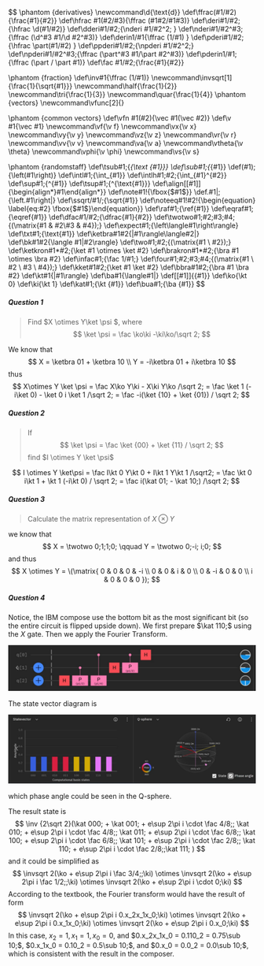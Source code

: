 $$
\phantom {derivatives}
\newcommand\d{\text{d}}
\def\ffrac(#1/#2){\frac{#1}{#2}}
\def\hfrac #1(#2/#3){\ffrac (#1#2/#1#3)}
\def\deri#1/#2;{\hfrac \d(#1/#2)}
\def\dderi#1/#2;{\nderi #1/#2^2; }
\def\nderi#1/#2^#3;{\ffrac (\d^#3 #1/\d #2^#3)}
\def\derin1/#1{\ffrac (1/#1) }
\def\pderi#1/#2;{\hfrac \part(#1/#2) }
\def\ppderi#1/#2;{\npderi #1/#2^2;}
\def\npderi#1/#2^#3;{\ffrac (\part^#3 #1/\part #2^#3)}
\def\pderin1/#1;{\ffrac (\part / \part #1)}
\def\fac #1/#2;{\frac{#1}{#2}}

\phantom {fraction}
\def\inv#1{\ffrac (1/#1)}
\newcommand\invsqrt[1]{\frac{1}{\sqrt{#1}}}
\newcommand\half{\frac{1}{2}}
\newcommand\tri{\frac{1}{3}}
\newcommand\quar{\frac{1}{4}}
\phantom {vectors}
\newcommand\vfunc[2]{}

\phantom {common vectors}
\def\vfn #1(#2){\vec #1(\vec #2)}
\def\v #1{\vec #1}
\newcommand\vf{\v f}
\newcommand\vx{\v x}
\newcommand\vy{\v y}
\newcommand\vz{\v z}
\newcommand\vr{\v r}
\newcommand\vv{\v v}
\newcommand\va{\v a}
\newcommand\vtheta{\v \theta}
\newcommand\vphi{\v \phi}
\newcommand\vs{\v s}

\phantom {randomstaff}
\def\tsub#1;{_{\text {#1}}}
\def\sub#1;{_{#1}}
\def\(#1);{\left(#1\right)}
\def\intl#1;{\int_{#1}}
\def\intlh#1;#2;{\int_{#1}^{#2}}
\def\sup#1;{^{#1}}
\def\tsup#1;{^{\text{#1}}}
\def\align[[#1]]{\begin{align*}#1\end{align*}}
\def\note#1!{\fbox{$#1$}}
\def\.#1|;{\left.#1\right|}
\def\ssqrt/#1/;{\sqrt{#1}}
\def\noteeq#1!#2!{\begin{equation} \label{eq:#2} \fbox{$#1$}\end{equation}}
\def\raf#1;{\ref{#1}}
\def\eqraf#1;{\eqref{#1}}
\def\dfac#1/#2;{\dfrac{#1}{#2}}
\def\twotwo#1;#2;#3;#4;{\(\matrix{#1 & #2\\#3 & #4});}
\def\expect#1;{\left\langle#1\right\rangle}
\def\txt#1;{\text{#1}}
\def\ketbra#1#2{|#1\rangle\langle#2|}
\def\bk#1#2{\langle #1|#2\rangle}
\def\two#1;#2;{\(\matrix{#1 \\ #2});}
\def\ketkron#1*#2;{\ket #1 \otimes \ket #2}
\def\brakron#1*#2;{\bra #1 \otimes \bra #2}
\def\infac#1;{\fac 1/#1;}
\def\four#1;#2;#3;#4;{\(\matrix{#1 \\ #2 \\ #3 \\ #4});}
\def\kket#1#2;{\ket #1 \ket #2}
\def\bbra#1#2;{\bra #1 \bra #2}
\def\kt#1{|#1\rangle}
\def\ba#1{\langle#1|}
\def\[[#1]]{\{#1\}}
\def\ko{\kt 0}
\def\ki{\kt 1}
\def\kat#1;{\kt {#1}}
\def\bua#1;{\ba {#1}}
$$

##### Question 1

>Find $X \otimes Y\ket \psi $, where
>$$
>\ket \psi = \fac \ko\ki -\ki\ko/\sqrt 2;
>$$

We know that 
$$
X = \ketbra 01 + \ketbra 10 \\
Y = -i\ketbra 01 + i\ketbra 10
$$
thus
$$
X\otimes Y \ket \psi = \fac X\ko Y\ki - X\ki Y\ko /\sqrt 2; = \fac \ket 1 (-i\ket 0) - \ket 0 i \ket 1 /\sqrt 2; = \fac -i(\ket {10} + \ket {01}) / \sqrt 2;
$$

##### Question 2

>If
>$$
>\ket \psi = \fac \ket {00} + \ket {11} / \sqrt 2;
>$$
>find $I \otimes Y \ket \psi$

$$
I \otimes Y \ket\psi = \fac I\kt 0 Y\kt 0 + I\kt 1 Y\kt 1 /\sqrt2; = \fac \kt 0 i\kt 1 + \kt 1 (-i\kt 0) / \sqrt 2; = \fac i(\kat 01; - \kat 10;) /\sqrt 2;
$$

##### Question 3

>Calculate the matrix representation of $X \otimes Y$

we know that
$$
X = \twotwo 0;1;1;0; \qquad Y = \twotwo 0;-i; i;0;
$$
and thus
$$
X \otimes Y = \(\matrix{
 0 & 0 & 0 & -i \\
 0 & 0 & i & 0 \\
 0 & -i & 0 & 0 \\
 i & 0 & 0 & 0
});
$$

##### Question 4

Notice, the IBM compose use the bottom bit as the most significant bit (so the entire circuit is flipped upside down).  We first prepare $\kat 110;$ using the $X$ gate. Then we apply the Fourier Transform.

![image-20221016162721257](PHYS370HW8.assets/image-20221016162721257.png)

The state vector diagram is

![image-20221016163031124](PHYS370HW8.assets/image-20221016163031124.png)

which phase angle could be seen in the Q-sphere.

The result state is
$$
\inv {2\sqrt 2}(\kat 000; + 
\kat 001; + 
e\sup 2\pi i \cdot \fac 4/8;; \kat 010; +
e\sup 2\pi i \cdot \fac 4/8;; \kat 011; +
e\sup 2\pi i \cdot \fac 6/8;; \kat 100; + 
e\sup 2\pi i \cdot \fac 6/8;; \kat 101; + 
e\sup 2\pi i \cdot \fac 2/8;; \kat 110; + 
e\sup 2\pi i \cdot \fac 2/8;;\kat 111; )
$$
and it could be simplified as
$$
\invsqrt 2(\ko + e\sup 2\pi i \fac 3/4;;\ki) \otimes 
\invsqrt 2(\ko + e\sup 2\pi i \fac 1/2;;\ki) \otimes
\invsqrt 2(\ko + e\sup 2\pi i \cdot 0;\ki)
$$
According to the textbook, the Fourier transform would have the result of form
$$
\invsqrt 2(\ko + e\sup 2\pi i 0.x_2x_1x_0;\ki) \otimes 
\invsqrt 2(\ko + e\sup 2\pi i 0.x_1x_0;\ki) \otimes
\invsqrt 2(\ko + e\sup 2\pi i 0.x_0;\ki)
$$
In this case, $x_2 = 1, x_1 = 1, x_0 = 0$, and $0.x_2x_1x_0 = 0.110_2 = 0.75\sub 10;$, $0.x_1x_0 = 0.10_2 = 0.5\sub 10;$, and $0.x_0 = 0.0_2 = 0.0\sub 10;$, which is consistent with the result in the composer.







​            
